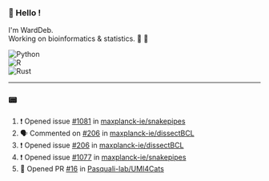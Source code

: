 ### :robot: Hello !

I'm WardDeb.  
Working on bioinformatics & statistics. 🧬 🧪  

![Python](https://img.shields.io/badge/python-3670A0?style=for-the-badge&logo=python&logoColor=ffdd54)  
![R](https://img.shields.io/badge/r-%23276DC3.svg?style=for-the-badge&logo=r&logoColor=white)  
![Rust](https://img.shields.io/badge/rust-%23000000.svg?style=for-the-badge&logo=rust&logoColor=white)  

---

### :pager:

<!--START_SECTION:activity-->
1. ❗ Opened issue [#1081](https://github.com/maxplanck-ie/snakepipes/issues/1081) in [maxplanck-ie/snakepipes](https://github.com/maxplanck-ie/snakepipes)
2. 🗣 Commented on [#206](https://github.com/maxplanck-ie/dissectBCL/issues/206#issuecomment-2474662570) in [maxplanck-ie/dissectBCL](https://github.com/maxplanck-ie/dissectBCL)
3. ❗ Opened issue [#206](https://github.com/maxplanck-ie/dissectBCL/issues/206) in [maxplanck-ie/dissectBCL](https://github.com/maxplanck-ie/dissectBCL)
4. ❗ Opened issue [#1077](https://github.com/maxplanck-ie/snakepipes/issues/1077) in [maxplanck-ie/snakepipes](https://github.com/maxplanck-ie/snakepipes)
5. 💪 Opened PR [#16](https://github.com/Pasquali-lab/UMI4Cats/pull/16) in [Pasquali-lab/UMI4Cats](https://github.com/Pasquali-lab/UMI4Cats)
<!--END_SECTION:activity-->

